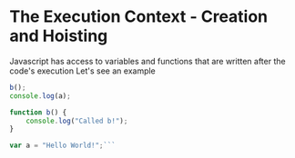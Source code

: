 # The Execution Context - Creation and Hoisting

Javascript has access to variables and functions that are written after the code's execution Let's see an example

````js
b();
console.log(a);

function b() {
    console.log("Called b!");
}

var a = "Hello World!";```
````
